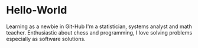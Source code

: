 # Hello-World
Learning as a newbie in Git-Hub
I'm a statistician, systems analyst and math teacher. Enthusiastic about chess and programming, I love solving problems especially as software solutions.
